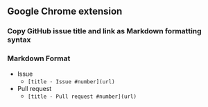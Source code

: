 ## Google Chrome extension
### Copy GitHub issue title and link as Markdown formatting syntax



### Markdown Format
- Issue
    - `[title · Issue #number](url)`
- Pull request
    - `[title · Pull request #number](url)`
